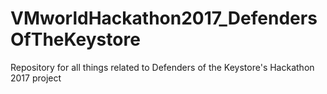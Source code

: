 # VMworldHackathon2017_DefendersOfTheKeystore
Repository for all things related to Defenders of the Keystore's Hackathon 2017 project
